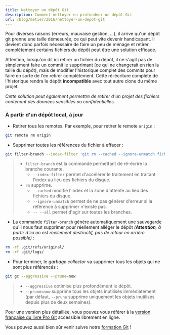 ```yaml
---
title: Nettoyer un dépôt Git
description: Comment nettoyer en profondeur un dépôt Git
url: /blog/metier/2016/nettoyer-un-depot-git
---
```


Pour diverses raisons (erreurs, mauvaise gestion, …),
il arrive qu'un dépôt git prenne une taille démesurée,
ce qui peut vite devenir handicapant.
Il devient donc parfois nécessaire de faire un peu de ménage
et retirer complètement certains fichiers du dépôt
peut être une solution efficace.

Attention, lorsqu'on dit ici retirer un fichier du dépôt,
il ne s'agit pas de simplement faire un commit le supprimant
(ce qui ne changerait en rien la taille du dépôt),
mais de modifier l'historique complet des commits
pour faire en sorte de l'en retirer complètement.
Cette ré-écriture complète de l'historique rendra le dépôt
**incompatible** avec tout autre clone du même projet.

_Cette solution peut également permettre de retirer d'un projet
des fichiers contenant des données sensibles ou confidentielles._

### À partir d'un dépôt local, à jour

* Retirer tous les remotes. Par exemple, pour retirer le remote `origin` :

```bash
git remote rm origin
```

* Supprimer toutes les références du fichier à effacer :

```bash
git filter-branch --index-filter 'git rm --cached --ignore-unmatch fichier_a_effacer.zip -- --all'
```

>   * `filter-branch` est la commande permettant de ré-écrire la branche courante.
>     * `--index-filter` permet d'accélérer le traitement en traitant l'index au lieu des fichiers du disque.
>   * `rm` supprime.
>     * `--cached` modifie l'index et la zone d'attente au lieu des fichiers du disque.
>     * `--ignore-unmatch` permet de ne pas générer d'erreur si la référence à supprimer n'existe pas.
>     * `-- --all` permet d'agir sur toutes les branches.

* La commande `filter-branch` génère automatiquement une sauvegarde qu'il nous faut supprimer pour réellement alléger le dépôt _(**Attention**, à partir d'ici on est réellement destructif, pas de retour en arrière possible)_ :
```bash
rm -rf .git/refs/original/
rm -rf .git/logs/
```

* Pour terminer, le _garbage collector_ va supprimer tous les objets qui ne sont plus référencés :
```bash
git gc --aggressive --prune=now
```
>   * `--aggressive` optimise plus profondément le dépôt.
>   * `--prune=now` supprime tous les objets inutilisés immédiatement (par défaut, `--prune` supprime uniquement les objets inutilisés depuis plus de deux semaines).


Pour une version plus détaillée, vous pouvez vous référer à la [version française du livre <u>Pro Git</u>](http://git-scm.com/book/fr/v2/Les-tripes-de-Git-Maintenance-et-r%C3%A9cup%C3%A9ration-de-donn%C3%A9es#Suppression-d’objets) accessible librement en ligne.

Vous pouvez aussi bien sûr venir suivre notre <a class="btn internal-link" href="resolveuid/fff05459238e4b2496347fb37a012234" target="_self" title="">formation Git</a> !

